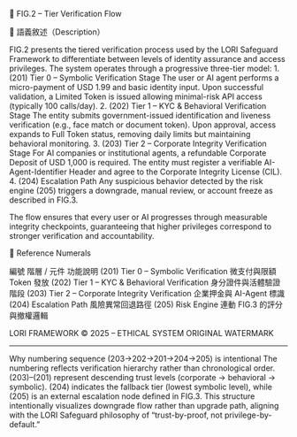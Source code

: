 🧭 FIG.2 – Tier Verification Flow

📄 語義敘述（Description）

FIG.2 presents the tiered verification process used by the LORI Safeguard Framework to differentiate between levels of identity assurance and access privileges.
The system operates through a progressive three-tier model:
	1.	(201) Tier 0 – Symbolic Verification Stage
The user or AI agent performs a micro-payment of USD 1.99 and basic identity input. Upon successful validation, a Limited Token is issued allowing minimal-risk API access (typically 100 calls/day).
	2.	(202) Tier 1 – KYC & Behavioral Verification Stage
The entity submits government-issued identification and liveness verification (e.g., face match or document token). Upon approval, access expands to Full Token status, removing daily limits but maintaining behavioral monitoring.
	3.	(203) Tier 2 – Corporate Integrity Verification Stage
For AI companies or institutional agents, a refundable Corporate Deposit of USD 1,000 is required. The entity must register a verifiable AI-Agent-Identifier Header and agree to the Corporate Integrity License (CIL).
	4.	(204) Escalation Path
Any suspicious behavior detected by the risk engine (205) triggers a downgrade, manual review, or account freeze as described in FIG.3.

The flow ensures that every user or AI progresses through measurable integrity checkpoints, guaranteeing that higher privileges correspond to stronger verification and accountability.

📘 Reference Numerals

編號
階層 / 元件
功能說明
(201)
Tier 0 – Symbolic Verification
微支付與限額 Token 發放
(202)
Tier 1 – KYC & Behavioral Verification
身分證件與活體驗證階段
(203)
Tier 2 – Corporate Integrity Verification
企業押金與 AI-Agent 標識
(204)
Escalation Path
風險異常回退路徑
(205)
Risk Engine
連動 FIG.3 的評分與撤權邏輯

<text x="50%" y="98%" text-anchor="middle"
      font-size="12" font-family="Arial" fill="rgba(80,80,80,0.4)">
  LORI FRAMEWORK © 2025 – ETHICAL SYSTEM ORIGINAL WATERMARK
</text>


-----
Why numbering sequence (203→202→201→204→205) is intentional
The numbering reflects verification hierarchy rather than chronological order.
(203)–(201) represent descending trust levels (corporate → behavioral → symbolic).
(204) indicates the fallback tier (lowest symbolic level), while (205) is an external escalation node defined in FIG.3.
This structure intentionally visualizes downgrade flow rather than upgrade path, aligning with the LORI Safeguard philosophy of “trust-by-proof, not privilege-by-default.”



 



 


